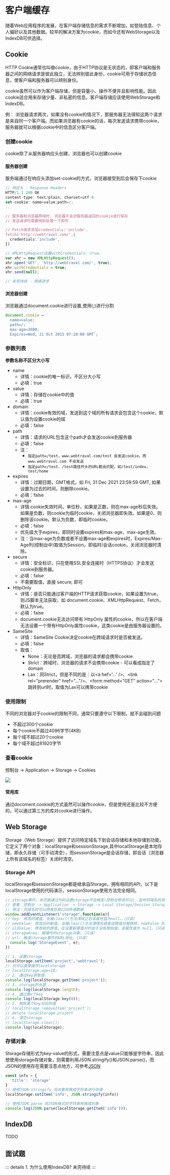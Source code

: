 # 客户端缓存
随着Web应用程序的发展，在客户端存储信息的需求不断增加，如登陆信息、个人偏好以及其他数据。较早的解决方案为cookie，而如今还有WebStorage以及IndexDB可供选择。

## Cookie
HTTP Cookie通常也叫做cookie，由于HTTP协议是无状态的，即客户端和服务器之间的网络请求是彼此独立，无法辨别彼此身份，cookie可用于存储状态信息，使客户端和服务器可以辨别身份。

cookie虽然可以作为客户端存储，但是容量小、操作不便并且影响性能。因此cookie适合用来存储少量、非私密的信息。客户端存储应该使用WebStorage和IndexDB。

例： 浏览器请求两次，如果没有cookie的情况下，那服务器无法得知这两个请求是来自同一个客户端。而如果浏览器有cookie的话，每次发送请求携带cookie，服务器就可以根据cookie中的信息区分客户端。

### 创建cookie
cookie除了从服务器响应头创建，浏览器也可以创建cookie

#### 服务器创建
服务端通过在响应头添加set-cookie的方式，浏览器接受到后会保存下cookie

```javascript
// 响应头 - Response Headers
HTTP/1.1 200 OK 
content-type: text/plain; charset=utf-8
set-cookie: name=value;path=/;
...

// 服务器和浏览器跨域时, 浏览器不会对服务器返回的cookie进行保存
// 发送请求时需要特别处理一下即可

// Fetch请求添加credentials:'include'， 
fetch('http://webtravel.com/',{
  credentials:'include',
})

// XMLHttpRequest设置withCredentials: true。
var xhr = new XMLHttpRequest();
xhr.open('GET', 'http://webtravel.com/', true);
xhr.withCredentials = true;
xhr.send(null);

// 未完待续 - 网络请求
```


#### 浏览器创建
浏览器通过document.cookie进行设置,使用(;)进行分割 
```javascript
document.cookie = `
  name=value;
  path=/;
  max-age=3600;
  Expires=Wed, 21 Oct 2015 07:28:00 GMT`;
```

### 参数列表
**参数名称不区分大小写**
  - name
    - 详情：cookie的唯一标识，不区分大小写
    - 必填：true
  - value
    - 详情：存储在cookie中的值
    - 必填：true
  - domain
    - 详情：cookie有效的域，发送到这个域的所有请求会包含这个cookie，默认值为设置cookie的域
    - 必填：false
  - path
    - 详情：请求的URL包含这个path才会发送cookie到服务器
    - 必填：false
    - 注：
      - ```指定path=/test，www.webtraval.com/test 会发送cookie，而 www.webtraval.com 不会发送```
      - ```指定path=/test，/test路径开头的URL都会匹配，如/test/index，test/home```
  - expires
    - 详情：过期日期，GMT格式，如 Fri, 31 Dec 2021 23:59:59 GMT, 如果设置为过去的时间，则删除cookie。
    - 必填：false
  - max-age
    - 详情:cookie失效时间，单位秒，如果是正数，则在max-age秒后失效。如果是负数，则cookie为临时cookie，关闭浏览器即失效。如果是0，则删除该cookie。默认为负数，即临时cookie。
    - 必填：false
    - 优先级大于expires，即同时设置expires和max-age，max-age生效。
    - 注：当max-age为负数或者不设置max-age和expires时，Expires/Max-Age列(控制台中)取值为Session，即临时/会话cookie，关闭浏览器时清除。
  - secure
    - 详情：安全标识，只在使用SSL安全连接时（HTTPS协议）才会发送cookie到服务器。
    - 必填：false
    - 不需要取值，直接 secure; 即可
  - HttpOnly
    - 详情：是否只能通过客户端的HTTP请求获取cookie，如果设置为true，则JS脚本无法获取，如 document.cookie、XMLHttpRequest、Fetch，默认为true。
    - 必填：false
    - document.cookie无法访问带有 HttpOnly 属性的cookie，所以在客户端无法设置一个带有HttpOnly属性cookie，这类cookie是由服务器设置的。
  - SameSite
    - 详情：SameSite Cookie决定cookie在跨域请求时是否被发送。
    - 必填：false
    - 取值：
      - None：无论是否跨域，浏览器的请求都会携带cookie
      - Strict：跨域时，浏览器的请求不会携带cookie - 可以看成指定了domain
      - Lax：同Strict，但是不同的是：以\<a hef='...' />、\<link rel="prerender" href="..."/>、\<form method="GET" action="...">跳转到url时，取值为Lax可以携带cookie


### 使用限制
不同的浏览器对于cookie的限制不同，通常只要遵守以下限制，就不会碰到问题
  - 不超过300个cookie
  - 每个cookie不超过4096字节(4KB)
  - 每个域不超过20个cookie
  - 每个域不超过81920字节

### 查看cookie
控制台 -> Application -> Storage -> Cookies

<img src='/WebTravel/images/check_cookie.png'>

#### 常用库 
通过docoment.cookie的方式虽然可以操作cookie，但是使用还是比较不方便的，可以通过第三方的库对cookie进行操作。
<NpmBadge package="cookie" distTag='0.4.1' />

## Web Storage
Storage（Web Storage）提供了访问特定域名下到会话存储和本地存储到功能，它定义了两个对象：localStorage和sessionStorage,其中localStorage是本地存储，即永久存储（可手动清空），而sessionStorage是会话存储，即会话（浏览器上所有该域名的标签）关闭时清空。

### Storage API
localStorage和sessionStorage都是继承自Storage，拥有相同的API，以下是localStorage使用的代码演示，sessionStorage使用方法完全相同。
```javascript
// storage事件，本页面通过代码设置storage不会触发(控制台修改可以)，监听同域名的其他页面设置storage
// 查看：控制台 -> Application -> Storage -> Local Storage/Session Storage
// 用法：同域名时可以用来在窗口间传递数据
window.addEventListener("storage",function(e){
// key: 修改的键值。当被clear()方法清除之后该属性值为null。（只读）
// newValue: 修改后的新值。当被clear()方法清理后或者该键值对被移除，newValue 的值为 null 。（只读）
// oldValue: 修改前的原值。在设置新键值对时由于没有原始值，该属性值为 null。（只读）
// storageArea: 被操作的storage对象。（只读）
// url: 触发storage事件的URL地址。（只读）
  console.log('StorageEvent', e);
})

// 1. 设置storage
localStorage.setItem('project','webtravel');
// 也可以直接操作localstorage
// localStorage.age=10;
// 2. 通过key获取值
console.log(localStorage.getItem('project'));
// 3. storage的长度
console.log(localStorage.length);
// 4. 通过第x个key
console.log(localStorage.key(0));
// 5. 移除某个key对应的值
// localStorage.removeItem('project');
// delete localStorage.project
// 6. 清空storage
// localStorage.clear();
console.log(localStorage);
```
### 存储对象
Storage存储形式为key-value的形式，需要注意点是value只能够是字符串，因此想使用storage存储对象，则需要利用JSON.stringify()和JSON.parse()，而JSON的使用存在需要注意点地方，可参考[JSON](/WebTravel/javascript/json.html)


```javascript
const info = {
  'title': 'storage'
}
// 使用JSON.stringify 将对象转换成字符串进行存储
localStorage.setItem('info', JSON.stringify(info))

// 使用JSON.parse 将JSON格式的字符串转换成对象
console.log(JSON.parse(localStorage.getItem('info')));
```

## IndexDB
TODO

## 面试题
::: details 1. 为什么使用IndexDB?
未完待续
:::
